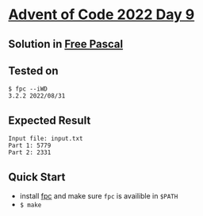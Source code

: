# [Advent of Code 2022 Day 9](https://adventofcode.com/2022/day/9) 
## Solution in [Free Pascal](https://www.freepascal.org/)

## Tested on 

```console
$ fpc --iWD
3.2.2 2022/08/31
```

## Expected Result

```console
Input file: input.txt
Part 1: 5779
Part 2: 2331
```

## Quick Start
- install [fpc](https://wiki.freepascal.org/Installing_the_Free_Pascal_Compiler) and make sure `fpc` is availible in `$PATH`
- `$ make`
